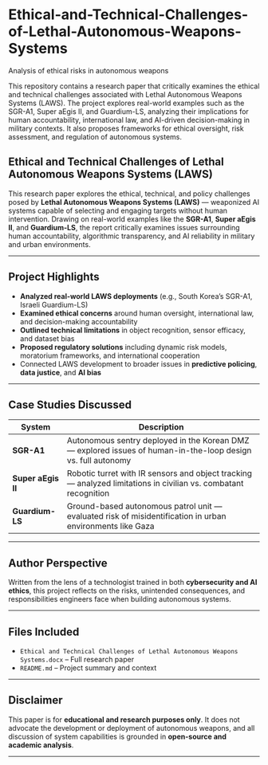 # Ethical-and-Technical-Challenges-of-Lethal-Autonomous-Weapons-Systems
Analysis of ethical risks in autonomous weapons

This repository contains a research paper that critically examines the ethical and technical challenges associated with Lethal Autonomous Weapons Systems (LAWS). The project explores real-world examples such as the SGR-A1, Super aEgis II, and Guardium-LS, analyzing their implications for human accountability, international law, and AI-driven decision-making in military contexts. It also proposes frameworks for ethical oversight, risk assessment, and regulation of autonomous systems.


##  Ethical and Technical Challenges of Lethal Autonomous Weapons Systems (LAWS)

This research paper explores the ethical, technical, and policy challenges posed by **Lethal Autonomous Weapons Systems (LAWS)** — weaponized AI systems capable of selecting and engaging targets without human intervention. Drawing on real-world examples like the **SGR-A1**, **Super aEgis II**, and **Guardium-LS**, the report critically examines issues surrounding human accountability, algorithmic transparency, and AI reliability in military and urban environments.

---

##  Project Highlights

- **Analyzed real-world LAWS deployments** (e.g., South Korea’s SGR-A1, Israeli Guardium-LS)
- **Examined ethical concerns** around human oversight, international law, and decision-making accountability
- **Outlined technical limitations** in object recognition, sensor efficacy, and dataset bias
- **Proposed regulatory solutions** including dynamic risk models, moratorium frameworks, and international cooperation
- Connected LAWS development to broader issues in **predictive policing**, **data justice**, and **AI bias**

---

##  Case Studies Discussed

| System | Description |
|--------------------|-----------------------------------------------------------------------------------------------------------------|
| **SGR-A1**         | Autonomous sentry deployed in the Korean DMZ — explored issues of human-in-the-loop design vs. full autonomy    |
| **Super aEgis II** | Robotic turret with IR sensors and object tracking — analyzed limitations in civilian vs. combatant recognition |
| **Guardium-LS**    | Ground-based autonomous patrol unit — evaluated risk of misidentification in urban environments like Gaza       |

---

## Author Perspective

Written from the lens of a technologist trained in both **cybersecurity and AI ethics**, this project reflects on the risks, unintended consequences, and responsibilities engineers face when building autonomous systems.

---

## Files Included

- `Ethical and Technical Challenges of Lethal Autonomous Weapons Systems.docx` – Full research paper
- `README.md` – Project summary and context

---

##  Disclaimer

This paper is for **educational and research purposes only**. It does not advocate the development or deployment of autonomous weapons, and all discussion of system capabilities is grounded in **open-source and academic analysis**.

---

